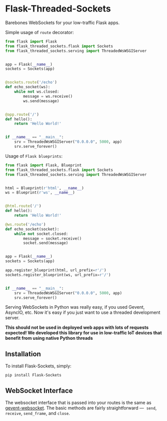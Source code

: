 # Flask-Threaded-Sockets
Barebones WebSockets for your low-traffic Flask apps.

Simple usage of ``route`` decorator:

```python
from flask import Flask
from flask_threaded_sockets.flask import Sockets
from flask_threaded_sockets.serving import ThreadedWsWSGIServer


app = Flask(__name__)
sockets = Sockets(app)


@sockets.route('/echo')
def echo_socket(ws):
    while not ws.closed:
        message = ws.receive()
        ws.send(message)


@app.route('/')
def hello():
    return 'Hello World!'


if __name__ == "__main__":
    srv = ThreadedWsWSGIServer("0.0.0.0", 5000, app)
    srv.serve_forever()
```

Usage of `Flask blueprints`:

```python
from flask import Flask, Blueprint
from flask_threaded_sockets.flask import Sockets
from flask_threaded_sockets.serving import ThreadedWsWSGIServer


html = Blueprint(r'html', __name__)
ws = Blueprint(r'ws', __name__)


@html.route('/')
def hello():
    return 'Hello World!'

@ws.route('/echo')
def echo_socket(socket):
    while not socket.closed:
        message = socket.receive()
        socket.send(message)


app = Flask(__name__)
sockets = Sockets(app)

app.register_blueprint(html, url_prefix=r'/')
sockets.register_blueprint(ws, url_prefix=r'/')


if __name__ == "__main__":
    srv = ThreadedWsWSGIServer("0.0.0.0", 5000, app)
    srv.serve_forever()
```

Serving WebSockets in Python was really easy, if you used Gevent, AsyncIO, etc. Now it's easy if you just want to use a threaded development server.

**This should not be used in deployed web apps with lots of requests expected! We developed this library for use in low-traffic IoT devices that benefit from using native Python threads**

## Installation

To install Flask-Sockets, simply:

```pip install Flask-Sockets```

## WebSocket Interface

The websocket interface that is passed into your routes is the same as
[gevent-websocket](https://bitbucket.org/noppo/gevent-websocket).
The basic methods are fairly straightforward — 
``send``, ``receive``, ``send_frame``, and ``close``.